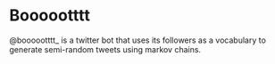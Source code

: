 # Boooootttt

@boooootttt_ is a twitter bot that uses its followers as a vocabulary to generate semi-random tweets using markov chains. 
